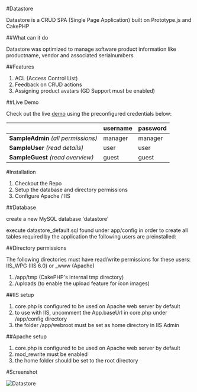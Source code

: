 #Datastore

Datastore is a CRUD SPA (Single Page Application) built on Prototype.js and CakePHP

##What can it do

Datastore was optimized to manage software product information like productname, vendor and associated serialnumbers 

##Features

1. ACL (Access Control List)
2. Feedback on CRUD actions
3. Assigning product avatars (GD Support must be enabled)

##Live Demo

Check out the live [demo](http://datastore.anito.de) using the preconfigured credentials below:

||**username**|**password**|
|:---------|:----------|:----------|
|**SampleAdmin** *(all permissions)*|manager|manager|
|**SampleUser** *(read details)*|user|user|
|**SampleGuest** *(read overview)*|guest|guest|

#Installation

1. Checkout the Repo
2. Setup the database and directory permissions
3. Configure Apache / IIS

##Database

create a new MySQL database 'datastore'

execute datastore_default.sql found under app/config in order to create all tables required by the application
the following users are preinstalled:

##Directory permissions

The following directories must have read/write permissions for these users:
    IIS_WPG (IIS 6.0) or _www (Apache)

1. /app/tmp (CakePHP's internal tmp directory)
2. /uploads (to enable the upload feature for icon images)

##IIS setup

1. core.php is configured to be used on Apache web server by default
2. to use with IIS, uncomment the App.baseUrl in core.php under /app/config directory
3. the folder /app/webroot must be set as home directory in IIS Admin

##Apache setup

1. core.php is configured to be used on Apache web server by default
2. mod_rewrite must be enabled
3. the home folder should be set to the root directory

#Screenshot

![Datastore](https://lh5.googleusercontent.com/-Qcaw9fGaaXs/TjLNnZCNjaI/AAAAAAAAADw/H3v7iszG-sk/s576/datastore.png)